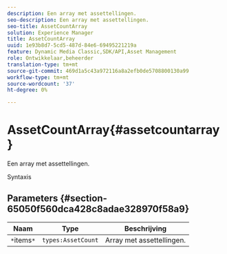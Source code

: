 ```yaml
---
description: Een array met assettellingen.
seo-description: Een array met assettellingen.
seo-title: AssetCountArray
solution: Experience Manager
title: AssetCountArray
uuid: 1e93b8d7-5cd5-487d-84e6-69495221219a
feature: Dynamic Media Classic,SDK/API,Asset Management
role: Ontwikkelaar,beheerder
translation-type: tm+mt
source-git-commit: 469d1a5c43a972116a8a2efb0de5708800130a99
workflow-type: tm+mt
source-wordcount: '37'
ht-degree: 0%

---
```



# AssetCountArray{#assetcountarray}

Een array met assettellingen.

Syntaxis

## Parameters {#section-65050f560dca428c8adae328970f58a9}

| Naam | Type | Beschrijving |
|---|---|---|
| `*`items`*` | `types:AssetCount` | Array met assettellingen. |

